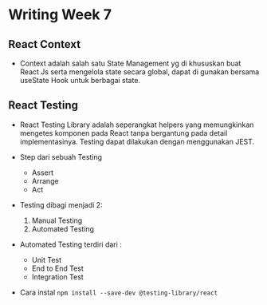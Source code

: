 # Writing Week 7

## **React Context**
+ Context adalah salah satu State Management yg di khususkan buat React Js serta mengelola state secara global, dapat di gunakan bersama useState Hook untuk berbagai state.

## **React Testing**
+ React Testing Library adalah seperangkat helpers yang memungkinkan mengetes komponen pada React tanpa bergantung pada detail implementasinya. Testing dapat dilakukan dengan menggunakan JEST.
+ Step dari sebuah Testing
    + Assert
    + Arrange
    + Act

+ Testing dibagi menjadi 2:
    1. Manual Testing
    2. Automated Testing
    
+ Automated Testing terdiri dari :
    + Unit Test
    + End to End Test
    + Integration Test

+ Cara instal
    ```npm install --save-dev @testing-library/react```
   